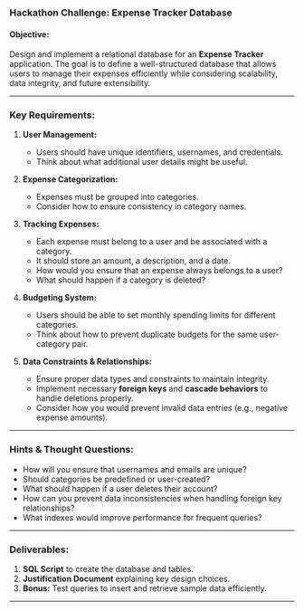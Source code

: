 ### **Hackathon Challenge: Expense Tracker Database**  

#### **Objective:**  
Design and implement a relational database for an **Expense Tracker** application. The goal is to define a well-structured database that allows users to manage their expenses efficiently while considering scalability, data integrity, and future extensibility.

---

### **Key Requirements:**  

1. **User Management:**  
   - Users should have unique identifiers, usernames, and credentials.  
   - Think about what additional user details might be useful.  

2. **Expense Categorization:**  
   - Expenses must be grouped into categories.  
   - Consider how to ensure consistency in category names.  

3. **Tracking Expenses:**  
   - Each expense must belong to a user and be associated with a category.  
   - It should store an amount, a description, and a date.  
   - How would you ensure that an expense always belongs to a user?  
   - What should happen if a category is deleted?  

4. **Budgeting System:**  
   - Users should be able to set monthly spending limits for different categories.  
   - Think about how to prevent duplicate budgets for the same user-category pair.  

5. **Data Constraints & Relationships:**  
   - Ensure proper data types and constraints to maintain integrity.  
   - Implement necessary **foreign keys** and **cascade behaviors** to handle deletions properly.  
   - Consider how you would prevent invalid data entries (e.g., negative expense amounts).  

---

### **Hints & Thought Questions:**  
- How will you ensure that usernames and emails are unique?  
- Should categories be predefined or user-created?  
- What should happen if a user deletes their account?  
- How can you prevent data inconsistencies when handling foreign key relationships?  
- What indexes would improve performance for frequent queries?  

---

### **Deliverables:**  
1. **SQL Script** to create the database and tables.  
2. **Justification Document** explaining key design choices.  
3. **Bonus:** Test queries to insert and retrieve sample data efficiently.  

---